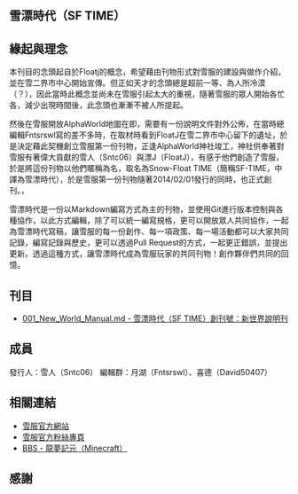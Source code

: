 雪漂時代（SF TIME）
----
## 緣起與理念
本刊目的念頭起自於Floatj的概念，希望藉由刊物形式對雪服的建設與做作介紹，並在雪二界市中心開始宣傳。但正如天才的念頭總是超前一等、為人所冷漠（？），因此當時此概念並尚未在雪服引起太大的重視，隨著雪服的眾人開始各忙各，減少出現時間後，此念頭也漸漸不被人所提起。

然後在雪服開放AlphaWorld地圖在即，需要有一份說明文件對外公佈，在當時總編輯Fntsrswl寫的差不多時，在取材時看到FloatJ在雪二界市中心留下的遺址，於是決定藉此契機創立雪服第一份刊物，正逢AlphaWorld神社竣工，神社供奉著對雪服有著偉大貢獻的雪人（Sntc06）與漂J（FloatJ），有感于他們創造了雪服，於是將這份刊物以他們暱稱為名，取名為Snow-Float TIME（簡稱SF-TIME，中譯為雪漂時代），於是雪服第一份刊物隨著2014/02/01發行的同時，也正式創刊。，

雪漂時代是一份以Markdown編寫方式為主的刊物，並使用Git進行版本控制與各種協作，以此方式編輯，除了可以統一編寫規格，更可以開放眾人共同協作，一起為雪漂時代寫稿，讓雪服的每一份創作、每一項政策、每一場活動都可以大家共同記錄，編寫記錄與歷史，更可以透過Pull Request的方式，一起更正錯誤，並提出更新。透過這種方式，讓雪漂時代成為雪服玩家的共同刊物！創作夥伴們共同的回憶。

## 刊目
- [001_New_World_Manual.md - 雪漂時代（SF TIME）創刊號：新世界說明刊][J001]

## 成員
發行人：雪人（Sntc06）
編輯群：月湖（Fntsrswl）、喜德（David50407）

## 相關連結
- [雪服官方網站][OfficialSite]
- [雪服官方粉絲專頁][OfficialFans]
- [BBS - 龍夢記元（Minecraft）][EodBBS]

## 感謝


  [OfficialSite]: http://mine.snowtec.org/wiki/
  [OfficialFans]: https://www.facebook.com/SnowServer/
  [EodBBS]: telnet://eod.twbbs.org/
  [J001]: https://github.com/Childish-Ghost/Snow_Float_TIME/blob/master/001_New_World_Manual.md